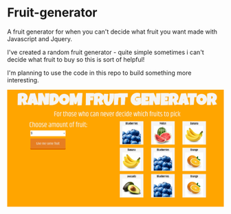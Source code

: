 # Fruit-generator
A fruit generator for when you can't decide what fruit you want made with Javascript and Jquery.

I've created a random fruit generator - quite simple sometimes i can't decide what fruit to buy so this is sort of helpful! 

I'm planning to use the code in this repo to build something more interesting.


![random fruit](https://github.com/Amrit-PennySoft/Fruit-generator/blob/master/assets/image.png)



